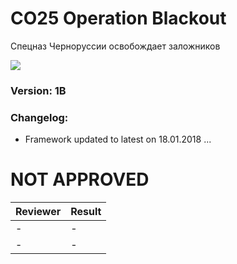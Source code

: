 # CO25 Operation Blackout
Спецназ Черноруссии освобождает заложников

<img src='https://raw.githubusercontent.com/rempopo/CO23_Operation_Blackout.chernarus/master/overview.jpg' />

### Version: 1B

### Changelog:
- Framework updated to latest on 18.01.2018 
...

# NOT APPROVED
| Reviewer | Result |
| ------------ | ------------- |
| - | - |
| - | - |